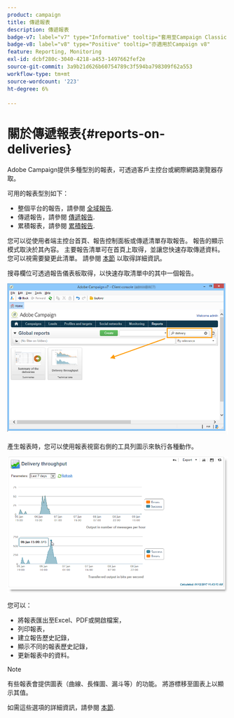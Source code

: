 ```yaml
---
product: campaign
title: 傳遞報表
description: 傳遞報表
badge-v7: label="v7" type="Informative" tooltip="套用至Campaign Classic v7"
badge-v8: label="v8" type="Positive" tooltip="亦適用於Campaign v8"
feature: Reporting, Monitoring
exl-id: dcbf280c-3040-4218-a453-1497662fef2e
source-git-commit: 3a9b21d626b60754789c3f594ba798309f62a553
workflow-type: tm+mt
source-wordcount: '223'
ht-degree: 6%

---
```


# 關於傳遞報表{#reports-on-deliveries}



Adobe Campaign提供多種型別的報表，可透過客戶主控台或網際網路瀏覽器存取。

可用的報表型別如下：

* 整個平台的報告，請參閱 [全域報告](../../reporting/using/global-reports.md).
* 傳遞報告，請參閱 [傳遞報告](../../reporting/using/delivery-reports.md).
* 累積報表，請參閱 [累積報告](../../reporting/using/cumulative-reports.md).

您可以從使用者端主控台首頁、報告控制面板或傳遞清單存取報告。 報告的顯示模式取決於其內容。 主要報告清單可在首頁上取得，並讓您快速存取傳遞資料。 您可以視需要變更此清單。 請參閱 [本節](../../reporting/using/about-reports-creation-in-campaign.md) 以取得詳細資訊。


搜尋欄位可透過報告儀表板取得，以快速存取清單中的其中一個報告。

![](assets/s_ncs_user_report_searchfield.png)

產生報表時，您可以使用報表視窗右側的工具列圖示來執行各種動作。

![](assets/s_ncs_user_report_toolbar.png)

您可以：

* 將報表匯出至Excel、PDF或開啟檔案，
* 列印報表，
* 建立報告歷史記錄，
* 顯示不同的報表歷史記錄，
* 更新報表中的資料。

>[!NOTE]
>
>有些報表會提供圖表（曲線、長條圖、漏斗等）的功能。 將游標移至圖表上以顯示其值。

如需這些選項的詳細資訊，請參閱 [本節](../../reporting/using/about-adobe-campaign-reporting-tools.md).
